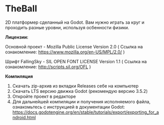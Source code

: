 # TheBall
2D платформер сделанный на Godot. Вам нужно играть за круг и проходить разные уровни, используя осбенности физики.

<b>Лицензии:</b>

Основной проект - Mozilla Public License
Version 2.0 ( Ссылка на ознакомление: https://www.mozilla.org/en-US/MPL/2.0/ )

Шрифт FallingSky - SIL OPEN FONT LICENSE Version 1.1 ( Ссылка на ознакомление: http://scripts.sil.org/OFL )

<b>Компиляция</b>

1) Скачать zip-архив из вкладки Releases себе на компьютер
2) Скачать LTS версию движка Godot (рекомендую версию 3.5.2)
3) Откройте проект в редакторе
4) Для дальнейшей компиляции и получения исполняемого файла, ознакомьтесь с инструкцией в документации Godot: https://docs.godotengine.org/en/stable/tutorials/export/exporting_for_android.html
